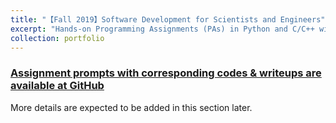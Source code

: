 ```yaml
---
title: "【Fall 2019】Software Development for Scientists and Engineers"
excerpt: "Hands-on Programming Assignments (PAs) in Python and C/C++ with designing, writing, hand-tracing, compiling and debugging for computational problems from various science and engineering disciplines. <br/><img src='/images/8_cme211.gif'>"
collection: portfolio
---
```


### [Assignment prompts with corresponding codes & writeups are available at GitHub](https://github.com/chkao831/FA19_Software-Development-for-Scientists-and-Engineers_StanfordCME211)

More details are expected to be added in this section later.
